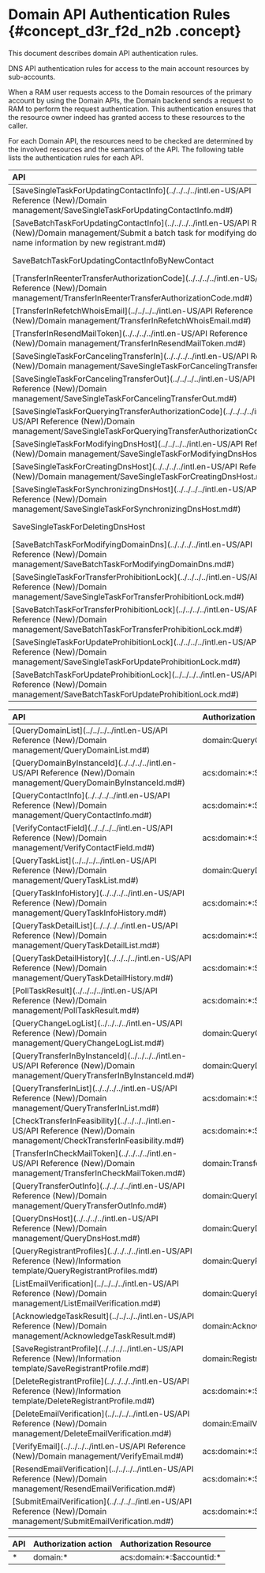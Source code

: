 # Domain API Authentication Rules {#concept_d3r_f2d_n2b .concept}

This document describes domain API authentication rules.

DNS API authentication rules for access to the main account resources by sub-accounts.

When a RAM user requests access to the Domain resources of the primary account by using the Domain APIs, the Domain backend sends a request to RAM to perform the request authentication. This authentication ensures that the resource owner indeed has granted access to these resources to the caller.

For each Domain API, the resources need to be checked are determined by the involved resources and the semantics of the API. The following table lists the authentication rules for each API.

|API|Authorization action|Authorization Resource|
|:--|:-------------------|:---------------------|
|[SaveSingleTaskForUpdatingContactInfo](../../../../intl.en-US/API Reference (New)/Domain management/SaveSingleTaskForUpdatingContactInfo.md#)|domain:DomainInfoModification|acs:domain:\*:$accountid:domain/$domainName |
|[SaveBatchTaskForUpdatingContactInfo](../../../../intl.en-US/API Reference (New)/Domain management/Submit a batch task for modifying domain name information by new registrant.md#)|acs:domain:\*:$accountid:domain/$domainName |
|SaveBatchTaskForUpdatingContactInfoByNewContact|acs:domain:\*:$accountid:domain/$domainName |
|[TransferInReenterTransferAuthorizationCode](../../../../intl.en-US/API Reference (New)/Domain management/TransferInReenterTransferAuthorizationCode.md#)|domain:DomainTransferInOperation|acs:domain:\*:$accountid:domain/$domainName |
|[TransferInRefetchWhoisEmail](../../../../intl.en-US/API Reference (New)/Domain management/TransferInRefetchWhoisEmail.md#)|acs:domain:\*:$accountid:domain/$domainName |
|[TransferInResendMailToken](../../../../intl.en-US/API Reference (New)/Domain management/TransferInResendMailToken.md#)|acs:domain:\*:$accountid:domain/$domainName |
|[SaveSingleTaskForCancelingTransferIn](../../../../intl.en-US/API Reference (New)/Domain management/SaveSingleTaskForCancelingTransferIn.md#)|acs:domain:\*:$accountid:domain/$domainName |
|[SaveSingleTaskForCancelingTransferOut](../../../../intl.en-US/API Reference (New)/Domain management/SaveSingleTaskForCancelingTransferOut.md#)|domain:DomainTransferOutOperation|acs:domain:\*:$accountid:domain/$domainName |
|[SaveSingleTaskForQueryingTransferAuthorizationCode](../../../../intl.en-US/API Reference (New)/Domain management/SaveSingleTaskForQueryingTransferAuthorizationCode.md#)|acs:domain:\*:$accountid:domain/$domainName |
|[SaveSingleTaskForModifyingDnsHost](../../../../intl.en-US/API Reference (New)/Domain management/SaveSingleTaskForModifyingDnsHost.md#)|domain:DnsHostModification|acs:domain:\*:$accountid:domain/$domainName |
|[SaveSingleTaskForCreatingDnsHost](../../../../intl.en-US/API Reference (New)/Domain management/SaveSingleTaskForCreatingDnsHost.md#)|acs:domain:\*:$accountid:domain/$domainName |
|[SaveSingleTaskForSynchronizingDnsHost](../../../../intl.en-US/API Reference (New)/Domain management/SaveSingleTaskForSynchronizingDnsHost.md#)|acs:domain:\*:$accountid:domain/$domainName |
|SaveSingleTaskForDeletingDnsHost|acs:domain:\*:$accountid:domain/$domainName|
|[SaveBatchTaskForModifyingDomainDns](../../../../intl.en-US/API Reference (New)/Domain management/SaveBatchTaskForModifyingDomainDns.md#)|domain:DnsModification|acs:domain:\*:$accountid:domain/$domainName |
|[SaveSingleTaskForTransferProhibitionLock](../../../../intl.en-US/API Reference (New)/Domain management/SaveSingleTaskForTransferProhibitionLock.md#)|domain:SecuritySetting|acs:domain:\*:$accountid:domain/$domainName |
|[SaveBatchTaskForTransferProhibitionLock](../../../../intl.en-US/API Reference (New)/Domain management/SaveBatchTaskForTransferProhibitionLock.md#)|acs:domain:\*:$accountid:domain/$domainName |
|[SaveSingleTaskForUpdateProhibitionLock](../../../../intl.en-US/API Reference (New)/Domain management/SaveSingleTaskForUpdateProhibitionLock.md#)|acs:domain:\*:$accountid:domain/$domainName |
|[SaveBatchTaskForUpdateProhibitionLock](../../../../intl.en-US/API Reference (New)/Domain management/SaveBatchTaskForUpdateProhibitionLock.md#)|acs:domain:\*:$accountid:domain/$domainName|

|API|Authorization action|Authorization Resource|
|:--|:-------------------|:---------------------|
|[QueryDomainList](../../../../intl.en-US/API Reference (New)/Domain management/QueryDomainList.md#)|domain:QueryCommonInfo|acs:domain:\*:$accountid:\* |
|[QueryDomainByInstanceId](../../../../intl.en-US/API Reference (New)/Domain management/QueryDomainByInstanceId.md#)|acs:domain:\*:$accountid:\* |
|[QueryContactInfo](../../../../intl.en-US/API Reference (New)/Domain management/QueryContactInfo.md#)|acs:domain:\*:$accountid:\* |
|[VerifyContactField](../../../../intl.en-US/API Reference (New)/Domain management/VerifyContactField.md#)|acs:domain:\*:$accountid:\* |
|[QueryTaskList](../../../../intl.en-US/API Reference (New)/Domain management/QueryTaskList.md#)|domain:QueryDomainTask|acs:domain:\*:$accountid:\* |
|[QueryTaskInfoHistory](../../../../intl.en-US/API Reference (New)/Domain management/QueryTaskInfoHistory.md#)|acs:domain:\*:$accountid:\* |
|[QueryTaskDetailList](../../../../intl.en-US/API Reference (New)/Domain management/QueryTaskDetailList.md#)|acs:domain:\*:$accountid:\* |
|[QueryTaskDetailHistory](../../../../intl.en-US/API Reference (New)/Domain management/QueryTaskDetailHistory.md#)|acs:domain:\*:$accountid:\* |
|[PollTaskResult](../../../../intl.en-US/API Reference (New)/Domain management/PollTaskResult.md#)|acs:domain:\*:$accountid:\* |
|[QueryChangeLogList](../../../../intl.en-US/API Reference (New)/Domain management/QueryChangeLogList.md#)|domain:QueryChangeLog|acs:domain:\*:$accountid:\* |
|[QueryTransferInByInstanceId](../../../../intl.en-US/API Reference (New)/Domain management/QueryTransferInByInstanceId.md#)|domain:QueryDomainTransferIn|acs:domain:\*:$accountid:\* |
|[QueryTransferInList](../../../../intl.en-US/API Reference (New)/Domain management/QueryTransferInList.md#)|acs:domain:\*:$accountid:\* |
|[CheckTransferInFeasibility](../../../../intl.en-US/API Reference (New)/Domain management/CheckTransferInFeasibility.md#)|acs:domain:\*:$accountid:\* |
|[TransferInCheckMailToken](../../../../intl.en-US/API Reference (New)/Domain management/TransferInCheckMailToken.md#)|domain:TransferInCheckMailToken|acs:domain:\*:$accountid:\* |
|[QueryTransferOutInfo](../../../../intl.en-US/API Reference (New)/Domain management/QueryTransferOutInfo.md#)|domain:QueryDomainTransferOut|acs:domain:\*:$accountid:\* |
|[QueryDnsHost](../../../../intl.en-US/API Reference (New)/Domain management/QueryDnsHost.md#)|domain:QueryDnsHost|acs:domain:\*:$accountid:\* |
|[QueryRegistrantProfiles](../../../../intl.en-US/API Reference (New)/Information template/QueryRegistrantProfiles.md#)|domain:QueryRegistrantProfile|acs:domain:\*:$accountid:\* |
|[ListEmailVerification](../../../../intl.en-US/API Reference (New)/Domain management/ListEmailVerification.md#)|domain:QueryEmailVerification|acs:domain:\*:$accountid:\* |
|[AcknowledgeTaskResult](../../../../intl.en-US/API Reference (New)/Domain management/AcknowledgeTaskResult.md#)|domain:AcknowledgeTaskResult|acs:domain:\*:$accountid:\* |
|[SaveRegistrantProfile](../../../../intl.en-US/API Reference (New)/Information template/SaveRegistrantProfile.md#)|domain:RegistrantProfileOperation|acs:domain:\*:$accountid:\* |
|[DeleteRegistrantProfile](../../../../intl.en-US/API Reference (New)/Information template/DeleteRegistrantProfile.md#)|acs:domain:\*:$accountid:\* |
|[DeleteEmailVerification](../../../../intl.en-US/API Reference (New)/Domain management/DeleteEmailVerification.md#)|domain:EmailVerificationOperation|acs:domain:\*:$accountid:\* |
|[VerifyEmail](../../../../intl.en-US/API Reference (New)/Domain management/VerifyEmail.md#)|acs:domain:\*:$accountid:\* |
|[ResendEmailVerification](../../../../intl.en-US/API Reference (New)/Domain management/ResendEmailVerification.md#)|acs:domain:\*:$accountid:\* |
|[SubmitEmailVerification](../../../../intl.en-US/API Reference (New)/Domain management/SubmitEmailVerification.md#)|acs:domain:\*:$accountid:\* |

|API|Authorization action|Authorization Resource|
|:--|:-------------------|:---------------------|
|\*|domain:\*|acs:domain:\*:$accountid:\*|

